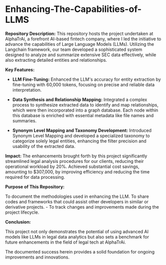 # Enhancing-The-Capabilities-of-LLMS

 **Repository Description:**  This repository hosts the project undertaken at AlphaTrAi, a forefront AI-based fintech company, where I led the initiative to advance the capabilities of Large Language Models (LLMs). Utilizing the Langchain framework, our team developed a sophisticated system designed to analyze and summarize extensive SEC data effectively, while also extracting detailed entities and relationships. 

 **Key Features:** 

- **LLM Fine-Tuning:** Enhanced the LLM's accuracy for entity extraction by fine-tuning with 60,000 tokens, focusing on precise and reliable data interpretation.

- **Data Synthesis and Relationship Mapping:** Integrated a complex process to synthesize extracted data to identify and map relationships, which were then incorporated into a graph database. Each node within this database is enriched with essential metadata like file names and summaries.

 - **Synonym Level Mapping and Taxonomy Development:** Introduced Synonym Level Mapping and developed a specialized taxonomy to categorize solely legal entities, enhancing the filter precision and usability of the extracted data. 

 **Impact:** 
 The enhancements brought forth by this project significantly streamlined legal analysis procedures for our clients, reducing their operational workload by 20%. 
 Achieved substantial cost savings, amounting to $307,000, by improving efficiency and reducing the time required for data processing. 

 **Purpose of This Repository:** 

To document the methodologies used in enhancing the LLM.
To share codes and frameworks that could assist other developers in similar or derivative projects. - To track changes and improvements made during the project lifecycle. 

 **Conclusion:**

This project not only demonstrates the potential of using advanced AI models like LLMs in legal data analytics but also sets a benchmark for future enhancements in the field of legal tech at AlphaTrAi.

The documented success herein provides a solid foundation for ongoing improvements and innovations.
